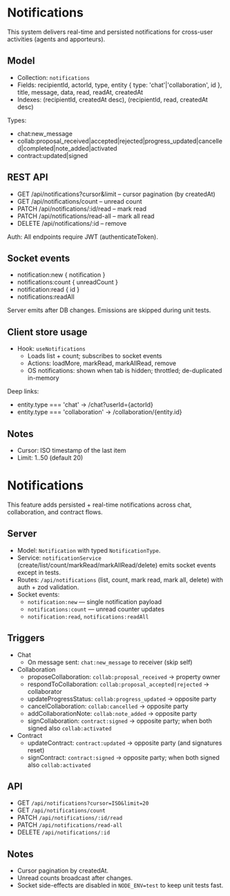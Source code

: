 # Notifications

This system delivers real-time and persisted notifications for cross-user activities (agents and apporteurs).

## Model

- Collection: `notifications`
- Fields: recipientId, actorId, type, entity { type: 'chat'|'collaboration', id }, title, message, data, read, readAt, createdAt
- Indexes: (recipientId, createdAt desc), (recipientId, read, createdAt desc)

Types:

- chat:new_message
- collab:proposal_received|accepted|rejected|progress_updated|cancelled|completed|note_added|activated
- contract:updated|signed

## REST API

- GET /api/notifications?cursor&limit – cursor pagination (by createdAt)
- GET /api/notifications/count – unread count
- PATCH /api/notifications/:id/read – mark read
- PATCH /api/notifications/read-all – mark all read
- DELETE /api/notifications/:id – remove

Auth: All endpoints require JWT (authenticateToken).

## Socket events

- notification:new { notification }
- notifications:count { unreadCount }
- notification:read { id }
- notifications:readAll

Server emits after DB changes. Emissions are skipped during unit tests.

## Client store usage

- Hook: `useNotifications`
  - Loads list + count; subscribes to socket events
  - Actions: loadMore, markRead, markAllRead, remove
  - OS notifications: shown when tab is hidden; throttled; de-duplicated in-memory

Deep links:

- entity.type === 'chat' -> /chat?userId={actorId}
- entity.type === 'collaboration' -> /collaboration/{entity.id}

## Notes

- Cursor: ISO timestamp of the last item
- Limit: 1..50 (default 20)

# Notifications

This feature adds persisted + real-time notifications across chat, collaboration, and contract flows.

## Server

- Model: `Notification` with typed `NotificationType`.
- Service: `notificationService` (create/list/count/markRead/markAllRead/delete) emits socket events except in tests.
- Routes: `/api/notifications` (list, count, mark read, mark all, delete) with auth + zod validation.
- Socket events:
  - `notification:new` — single notification payload
  - `notifications:count` — unread counter updates
  - `notification:read`, `notifications:readAll`

## Triggers

- Chat
  - On message sent: `chat:new_message` to receiver (skip self)
- Collaboration
  - proposeCollaboration: `collab:proposal_received` → property owner
  - respondToCollaboration: `collab:proposal_accepted|rejected` → collaborator
  - updateProgressStatus: `collab:progress_updated` → opposite party
  - cancelCollaboration: `collab:cancelled` → opposite party
  - addCollaborationNote: `collab:note_added` → opposite party
  - signCollaboration: `contract:signed` → opposite party; when both signed also `collab:activated`
- Contract
  - updateContract: `contract:updated` → opposite party (and signatures reset)
  - signContract: `contract:signed` → opposite party; when both signed also `collab:activated`

## API

- GET `/api/notifications?cursor=ISO&limit=20`
- GET `/api/notifications/count`
- PATCH `/api/notifications/:id/read`
- PATCH `/api/notifications/read-all`
- DELETE `/api/notifications/:id`

## Notes

- Cursor pagination by createdAt.
- Unread counts broadcast after changes.
- Socket side-effects are disabled in `NODE_ENV=test` to keep unit tests fast.
